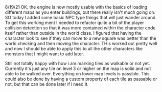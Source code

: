 8/19/21
OK. the engine is now mostly usable with the basics of loading different maps as you enter buildings, but there really isn't much going on. SO today I added some basic NPC type things that will just wander around. To get this working ment I needed to refactor quite a bit of the player collision detection so that it was more contained within the character code itself rather than outside in the world class. I figured that having the character look to see if they can move to a new square was better than the world checking and then moving the character. THis worked out pretty well and now I should be able to apply this to all the other characters like monsters that I might want to add later. 

Still not totally happy with how i am marking tiles as walkable or not yet. Currently it's just any tile on level 3 or higher on the map is solid and not able to be walked over. Everything on lower map levels is passible. This could also be done by having a custom property of each tile as passable or not, but that can be done later if i need it.


